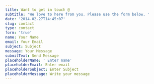 ```yaml
---
title: Want to get in touch @
subtitle: 'We love to here from you. Please use the form below. '
date: '2014-02-27T14:45:07'
slug: contact
type: contact
form: 'true'
name: Your Name
email: Your Email
subject: Subject
message: Your Message
submitText: Send Message
placeholderName: ' Enter name'
placeholderEmail: Enter email
placeholderSubject: Enter Subject
placeholderMessage: Write your message
---
```





